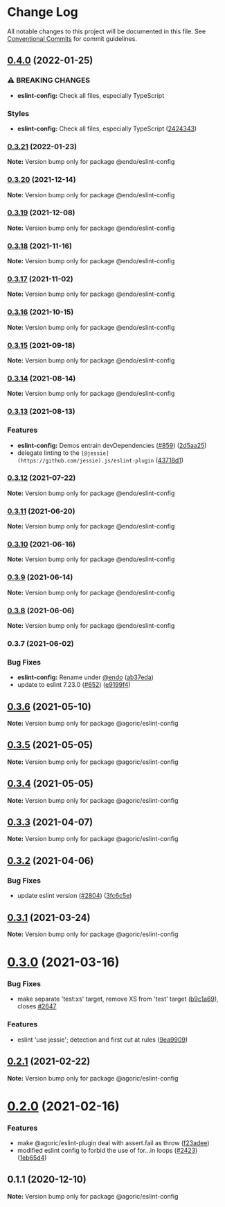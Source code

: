 # Change Log

All notable changes to this project will be documented in this file.
See [Conventional Commits](https://conventionalcommits.org) for commit guidelines.

## [0.4.0](https://github.com/endojs/endo/compare/@endo/eslint-config@0.3.21...@endo/eslint-config@0.4.0) (2022-01-25)


### ⚠ BREAKING CHANGES

* **eslint-config:** Check all files, especially TypeScript

### Styles

* **eslint-config:** Check all files, especially TypeScript ([2424343](https://github.com/endojs/endo/commit/242434364b464bd666a8117d116b20ad70396838))



### [0.3.21](https://github.com/endojs/endo/compare/@endo/eslint-config@0.3.20...@endo/eslint-config@0.3.21) (2022-01-23)

**Note:** Version bump only for package @endo/eslint-config





### [0.3.20](https://github.com/endojs/endo/compare/@endo/eslint-config@0.3.19...@endo/eslint-config@0.3.20) (2021-12-14)

**Note:** Version bump only for package @endo/eslint-config





### [0.3.19](https://github.com/endojs/endo/compare/@endo/eslint-config@0.3.18...@endo/eslint-config@0.3.19) (2021-12-08)

**Note:** Version bump only for package @endo/eslint-config





### [0.3.18](https://github.com/endojs/endo/compare/@endo/eslint-config@0.3.17...@endo/eslint-config@0.3.18) (2021-11-16)

**Note:** Version bump only for package @endo/eslint-config





### [0.3.17](https://github.com/endojs/endo/compare/@endo/eslint-config@0.3.16...@endo/eslint-config@0.3.17) (2021-11-02)

**Note:** Version bump only for package @endo/eslint-config





### [0.3.16](https://github.com/endojs/endo/compare/@endo/eslint-config@0.3.15...@endo/eslint-config@0.3.16) (2021-10-15)

**Note:** Version bump only for package @endo/eslint-config





### [0.3.15](https://github.com/endojs/endo/compare/@endo/eslint-config@0.3.14...@endo/eslint-config@0.3.15) (2021-09-18)

**Note:** Version bump only for package @endo/eslint-config





### [0.3.14](https://github.com/endojs/endo/compare/@endo/eslint-config@0.3.13...@endo/eslint-config@0.3.14) (2021-08-14)

**Note:** Version bump only for package @endo/eslint-config





### [0.3.13](https://github.com/endojs/endo/compare/@endo/eslint-config@0.3.12...@endo/eslint-config@0.3.13) (2021-08-13)


### Features

* **eslint-config:** Demos entrain devDependencies ([#859](https://github.com/endojs/endo/issues/859)) ([2d5aa25](https://github.com/endojs/endo/commit/2d5aa25934302c35d0295f60e69e0d05f0b82e13))
* delegate linting to the `[@jessie](https://github.com/jessie).js/eslint-plugin` ([43718d1](https://github.com/endojs/endo/commit/43718d150a86f2cfc3e9115a0b1935378ffe7c15))



### [0.3.12](https://github.com/endojs/endo/compare/@endo/eslint-config@0.3.11...@endo/eslint-config@0.3.12) (2021-07-22)

**Note:** Version bump only for package @endo/eslint-config





### [0.3.11](https://github.com/endojs/endo/compare/@endo/eslint-config@0.3.10...@endo/eslint-config@0.3.11) (2021-06-20)

**Note:** Version bump only for package @endo/eslint-config





### [0.3.10](https://github.com/endojs/endo/compare/@endo/eslint-config@0.3.9...@endo/eslint-config@0.3.10) (2021-06-16)

**Note:** Version bump only for package @endo/eslint-config





### [0.3.9](https://github.com/endojs/endo/compare/@endo/eslint-config@0.3.8...@endo/eslint-config@0.3.9) (2021-06-14)

**Note:** Version bump only for package @endo/eslint-config





### [0.3.8](https://github.com/endojs/endo/compare/@endo/eslint-config@0.3.7...@endo/eslint-config@0.3.8) (2021-06-06)

**Note:** Version bump only for package @endo/eslint-config





### 0.3.7 (2021-06-02)


### Bug Fixes

* **eslint-config:** Rename under [@endo](https://github.com/endo) ([ab37eda](https://github.com/endojs/endo/commit/ab37eda48be2e0ff6bba6f4dc2d6a796674b57d1))
* update to eslint 7.23.0 ([#652](https://github.com/endojs/endo/issues/652)) ([e9199f4](https://github.com/endojs/endo/commit/e9199f41c511b5df10593d931febdd90693b011a))



## [0.3.6](https://github.com/Agoric/agoric-sdk/compare/@agoric/eslint-config@0.3.5...@agoric/eslint-config@0.3.6) (2021-05-10)

**Note:** Version bump only for package @agoric/eslint-config





## [0.3.5](https://github.com/Agoric/agoric-sdk/compare/@agoric/eslint-config@0.3.4...@agoric/eslint-config@0.3.5) (2021-05-05)

**Note:** Version bump only for package @agoric/eslint-config





## [0.3.4](https://github.com/Agoric/agoric-sdk/compare/@agoric/eslint-config@0.3.3...@agoric/eslint-config@0.3.4) (2021-05-05)

**Note:** Version bump only for package @agoric/eslint-config





## [0.3.3](https://github.com/Agoric/agoric-sdk/compare/@agoric/eslint-config@0.3.2...@agoric/eslint-config@0.3.3) (2021-04-07)

**Note:** Version bump only for package @agoric/eslint-config





## [0.3.2](https://github.com/Agoric/agoric-sdk/compare/@agoric/eslint-config@0.3.1...@agoric/eslint-config@0.3.2) (2021-04-06)


### Bug Fixes

* update eslint version ([#2804](https://github.com/Agoric/agoric-sdk/issues/2804)) ([3fc6c5e](https://github.com/Agoric/agoric-sdk/commit/3fc6c5e593f7cdcf5f908365c29cc469e309229d))





## [0.3.1](https://github.com/Agoric/agoric-sdk/compare/@agoric/eslint-config@0.3.0...@agoric/eslint-config@0.3.1) (2021-03-24)

**Note:** Version bump only for package @agoric/eslint-config





# [0.3.0](https://github.com/Agoric/agoric-sdk/compare/@agoric/eslint-config@0.2.1...@agoric/eslint-config@0.3.0) (2021-03-16)


### Bug Fixes

* make separate 'test:xs' target, remove XS from 'test' target ([b9c1a69](https://github.com/Agoric/agoric-sdk/commit/b9c1a6987093fc8e09e8aba7acd2a1618413bac8)), closes [#2647](https://github.com/Agoric/agoric-sdk/issues/2647)


### Features

* eslint 'use jessie'; detection and first cut at rules ([9ea9909](https://github.com/Agoric/agoric-sdk/commit/9ea99097336ade6bb5645b06a1714e38c7185864))





## [0.2.1](https://github.com/Agoric/agoric-sdk/compare/@agoric/eslint-config@0.2.0...@agoric/eslint-config@0.2.1) (2021-02-22)

**Note:** Version bump only for package @agoric/eslint-config





# [0.2.0](https://github.com/Agoric/agoric-sdk/compare/@agoric/eslint-config@0.1.1...@agoric/eslint-config@0.2.0) (2021-02-16)


### Features

* make @agoric/eslint-plugin deal with assert.fail as throw ([f23adee](https://github.com/Agoric/agoric-sdk/commit/f23adee512aec50788d9c9efed1cea9d774dfe8f))
* modified eslint config to forbid the use of for...in loops ([#2423](https://github.com/Agoric/agoric-sdk/issues/2423)) ([1eb65d4](https://github.com/Agoric/agoric-sdk/commit/1eb65d4af52a40e229ec1eefaff0200d3ab6aba0))





## 0.1.1 (2020-12-10)

**Note:** Version bump only for package @agoric/eslint-config
